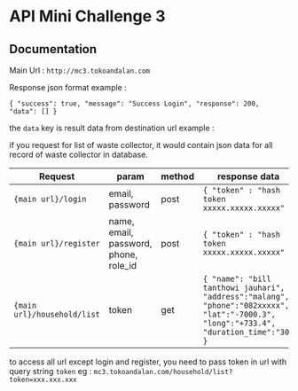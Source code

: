# API Mini Challenge 3

## Documentation

Main Url : `http://mc3.tokoandalan.com`

Response json format example : 

`{
    "success": true,
    "message": "Success Login",
    "response": 200,
    "data": []
}`

the `data` key is result data from destination url example :

if you request for list of waste collector, it would contain json data for all record of waste collector in database.

| Request | param | method | response data |
|---|---|---|---|
|`{main url}/login` | email, password | post | `{ "token" : "hash token xxxxx.xxxxx.xxxxx" }` |
|`{main url}/register` | name, email, password, phone, role_id | post | `{ "token" : "hash token xxxxx.xxxxx.xxxxx" }` | 
|`{main url}/household/list` | token | get | `{ "name": "bill tanthowi jauhari", "address":"malang", "phone":"082xxxxx", "lat":"-7000.3", "long":"+733.4", "duration_time":"30" }` |


to access all url except login and register, you need to pass token in url with query string `token` eg : `mc3.tokoandalan.com/household/list?token=xxx.xxx.xxx`

